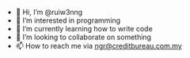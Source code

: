 - 👋 Hi, I’m @ruiw3nng
- 👀 I’m interested in programming
- 🌱 I’m currently learning how to write code
- 💞️ I’m looking to collaborate on something
- 📫 How to reach me via ngr@creditbureau.com.my

<!---
ruiw3nng/ruiw3nng is a ✨ special ✨ repository because its `README.md` (this file) appears on your GitHub profile.
You can click the Preview link to take a look at your changes.
--->
